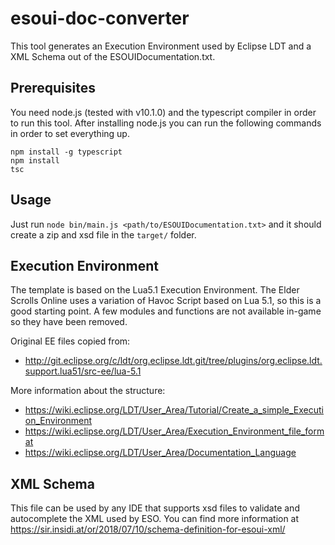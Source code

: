 # esoui-doc-converter
This tool generates an Execution Environment used by Eclipse LDT and a XML Schema out of the ESOUIDocumentation.txt.

## Prerequisites
You need node.js (tested with v10.1.0) and the typescript compiler in order to run this tool. After installing node.js you can run the following commands in order to set everything up.

```
npm install -g typescript
npm install
tsc
```

## Usage
Just run `node bin/main.js <path/to/ESOUIDocumentation.txt>` and it should create a zip and xsd file in the `target/` folder.

## Execution Environment
The template is based on the Lua5.1 Execution Environment. The Elder Scrolls Online uses a variation of Havoc Script based on Lua 5.1, so this is a good starting point. A few modules and functions are not available in-game so they have been removed.

Original EE files copied from:
* http://git.eclipse.org/c/ldt/org.eclipse.ldt.git/tree/plugins/org.eclipse.ldt.support.lua51/src-ee/lua-5.1

More information about the structure:
* https://wiki.eclipse.org/LDT/User_Area/Tutorial/Create_a_simple_Execution_Environment
* https://wiki.eclipse.org/LDT/User_Area/Execution_Environment_file_format
* https://wiki.eclipse.org/LDT/User_Area/Documentation_Language

## XML Schema
This file can be used by any IDE that supports xsd files to validate and autocomplete the XML used by ESO. You can find more information at https://sir.insidi.at/or/2018/07/10/schema-definition-for-esoui-xml/‎

